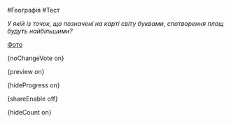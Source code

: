 #Географія #Тест

*У якій із точок, що позначені на карті світу буквами, спотворення площ будуть найбільшими?*

[Фото](https://zno.osvita.ua//doc/images/znotest/51/5166/2.jpg)

{noChangeVote on}

{preview on}

{hideProgress on}

{shareEnable off}

{hideCount on}

